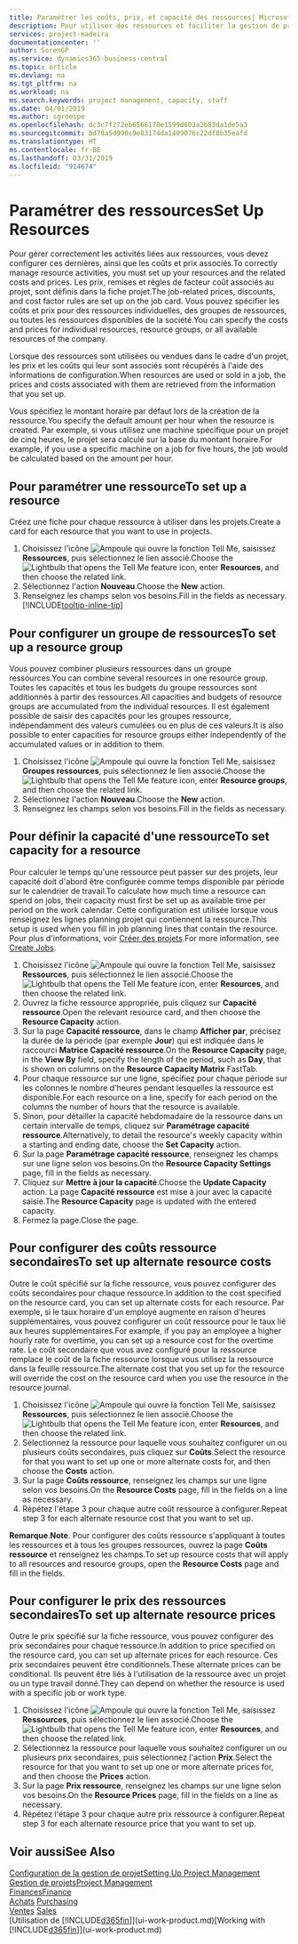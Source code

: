 ```yaml
---
title: Paramétrer les coûts, prix, et capacité des ressources| Microsoft Docs
description: Pour utiliser des ressources et faciliter la gestion de projets, vous spécifiez les coûts et les prix des différents ressources ou groupes de ressources, et définissez la capacité ressource.
services: project-madeira
documentationcenter: ''
author: SorenGP
ms.service: dynamics365-business-central
ms.topic: article
ms.devlang: na
ms.tgt_pltfrm: na
ms.workload: na
ms.search.keywords: project management, capacity, staff
ms.date: 04/01/2019
ms.author: sgroespe
ms.openlocfilehash: dc3c7f272eb6566178e1599d603a2b83da1de5a3
ms.sourcegitcommit: bd78a5d990c9e83174da1409076c22df8b35eafd
ms.translationtype: HT
ms.contentlocale: fr-BE
ms.lasthandoff: 03/31/2019
ms.locfileid: "914674"
---
```

# <a name="set-up-resources"></a><span data-ttu-id="b6180-103">Paramétrer des ressources</span><span class="sxs-lookup"><span data-stu-id="b6180-103">Set Up Resources</span></span>
<span data-ttu-id="b6180-104">Pour gérer correctement les activités liées aux ressources, vous devez configurer ces dernières, ainsi que les coûts et prix associés.</span><span class="sxs-lookup"><span data-stu-id="b6180-104">To correctly manage resource activities, you must set up your resources and the related costs and prices.</span></span> <span data-ttu-id="b6180-105">Les prix, remises et règles de facteur coût associés au projet, sont définis dans la fiche projet.</span><span class="sxs-lookup"><span data-stu-id="b6180-105">The job-related prices, discounts, and cost factor rules are set up on the job card.</span></span> <span data-ttu-id="b6180-106">Vous pouvez spécifier les coûts et prix pour des ressources individuelles, des groupes de ressources, ou toutes les ressources disponibles de la société.</span><span class="sxs-lookup"><span data-stu-id="b6180-106">You can specify the costs and prices for individual resources, resource groups, or all available resources of the company.</span></span>

<span data-ttu-id="b6180-107">Lorsque des ressources sont utilisées ou vendues dans le cadre d'un projet, les prix et les coûts qui leur sont associés sont récupérés à l'aide des informations de configuration.</span><span class="sxs-lookup"><span data-stu-id="b6180-107">When resources are used or sold in a job, the prices and costs associated with them are retrieved from the information that you set up.</span></span>

<span data-ttu-id="b6180-108">Vous spécifiez le montant horaire par défaut lors de la création de la ressource.</span><span class="sxs-lookup"><span data-stu-id="b6180-108">You specify the default amount per hour when the resource is created.</span></span> <span data-ttu-id="b6180-109">Par exemple, si vous utilisez une machine spécifique pour un projet de cinq heures, le projet sera calculé sur la base du montant horaire.</span><span class="sxs-lookup"><span data-stu-id="b6180-109">For example, if you use a specific machine on a job for five hours, the job would be calculated based on the amount per hour.</span></span>

## <a name="to-set-up-a-resource"></a><span data-ttu-id="b6180-110">Pour paramétrer une ressource</span><span class="sxs-lookup"><span data-stu-id="b6180-110">To set up a resource</span></span>
<span data-ttu-id="b6180-111">Créez une fiche pour chaque ressource à utiliser dans les projets.</span><span class="sxs-lookup"><span data-stu-id="b6180-111">Create a card for each resource that you want to use in projects.</span></span>

1. <span data-ttu-id="b6180-112">Choisissez l'icône ![Ampoule qui ouvre la fonction Tell Me](media/ui-search/search_small.png "Dites-moi ce que vous voulez faire"), saisissez **Ressources**, puis sélectionnez le lien associé.</span><span class="sxs-lookup"><span data-stu-id="b6180-112">Choose the ![Lightbulb that opens the Tell Me feature](media/ui-search/search_small.png "Tell me what you want to do") icon, enter **Resources**, and then choose the related link.</span></span>
2. <span data-ttu-id="b6180-113">Sélectionnez l'action **Nouveau**.</span><span class="sxs-lookup"><span data-stu-id="b6180-113">Choose the **New** action.</span></span>
3. <span data-ttu-id="b6180-114">Renseignez les champs selon vos besoins.</span><span class="sxs-lookup"><span data-stu-id="b6180-114">Fill in the fields as necessary.</span></span> [!INCLUDE[tooltip-inline-tip](includes/tooltip-inline-tip_md.md)]  

## <a name="to-set-up-a-resource-group"></a><span data-ttu-id="b6180-115">Pour configurer un groupe de ressources</span><span class="sxs-lookup"><span data-stu-id="b6180-115">To set up a resource group</span></span>
<span data-ttu-id="b6180-116">Vous pouvez combiner plusieurs ressources dans un groupe ressources.</span><span class="sxs-lookup"><span data-stu-id="b6180-116">You can combine several resources in one resource group.</span></span> <span data-ttu-id="b6180-117">Toutes les capacités et tous les budgets du groupe ressources sont additionnés à partir des ressources.</span><span class="sxs-lookup"><span data-stu-id="b6180-117">All capacities and budgets of resource groups are accumulated from the individual resources.</span></span> <span data-ttu-id="b6180-118">Il est également possible de saisir des capacités pour les groupes ressource, indépendamment des valeurs cumulées ou en plus de ces valeurs.</span><span class="sxs-lookup"><span data-stu-id="b6180-118">It is also possible to enter capacities for resource groups either independently of the accumulated values or in addition to them.</span></span>

1. <span data-ttu-id="b6180-119">Choisissez l'icône ![Ampoule qui ouvre la fonction Tell Me](media/ui-search/search_small.png "Dites-moi ce que vous voulez faire"), saisissez **Groupes ressources**, puis sélectionnez le lien associé.</span><span class="sxs-lookup"><span data-stu-id="b6180-119">Choose the ![Lightbulb that opens the Tell Me feature](media/ui-search/search_small.png "Tell me what you want to do") icon, enter **Resource groups**, and then choose the related link.</span></span>
2. <span data-ttu-id="b6180-120">Sélectionnez l'action **Nouveau**.</span><span class="sxs-lookup"><span data-stu-id="b6180-120">Choose the **New** action.</span></span>
3. <span data-ttu-id="b6180-121">Renseignez les champs selon vos besoins.</span><span class="sxs-lookup"><span data-stu-id="b6180-121">Fill in the fields as necessary.</span></span>

## <a name="to-set-capacity-for-a-resource"></a><span data-ttu-id="b6180-122">Pour définir la capacité d'une ressource</span><span class="sxs-lookup"><span data-stu-id="b6180-122">To set capacity for a resource</span></span>
<span data-ttu-id="b6180-123">Pour calculer le temps qu'une ressource peut passer sur des projets, leur capacité doit d'abord être configurée comme temps disponible par période sur le calendrier de travail.</span><span class="sxs-lookup"><span data-stu-id="b6180-123">To calculate how much time a resource can spend on jobs, their capacity must first be set up as available time per period on the work calendar.</span></span> <span data-ttu-id="b6180-124">Cette configuration est utilisée lorsque vous renseignez les lignes planning projet qui contiennent la ressource.</span><span class="sxs-lookup"><span data-stu-id="b6180-124">This setup is used when you fill in job planning lines that contain the resource.</span></span> <span data-ttu-id="b6180-125">Pour plus d'informations, voir [Créer des projets](projects-how-create-jobs.md).</span><span class="sxs-lookup"><span data-stu-id="b6180-125">For more information, see [Create Jobs](projects-how-create-jobs.md).</span></span>

1. <span data-ttu-id="b6180-126">Choisissez l'icône ![Ampoule qui ouvre la fonction Tell Me](media/ui-search/search_small.png "Dites-moi ce que vous voulez faire"), saisissez **Ressources**, puis sélectionnez le lien associé.</span><span class="sxs-lookup"><span data-stu-id="b6180-126">Choose the ![Lightbulb that opens the Tell Me feature](media/ui-search/search_small.png "Tell me what you want to do") icon, enter **Resources**, and then choose the related link.</span></span>
2. <span data-ttu-id="b6180-127">Ouvrez la fiche ressource appropriée, puis cliquez sur **Capacité ressource**.</span><span class="sxs-lookup"><span data-stu-id="b6180-127">Open the relevant resource card, and then choose the **Resource Capacity** action.</span></span>
3. <span data-ttu-id="b6180-128">Sur la page **Capacité ressource**, dans le champ **Afficher par**, précisez la durée de la période (par exemple **Jour**) qui est indiquée dans le raccourci **Matrice Capacité ressource**.</span><span class="sxs-lookup"><span data-stu-id="b6180-128">On the **Resource Capacity** page, in the **View By** field, specify the length of the period, such as **Day**, that is shown on columns on the **Resource Capacity Matrix** FastTab.</span></span>
4. <span data-ttu-id="b6180-129">Pour chaque ressource sur une ligne, spécifiez pour chaque période sur les colonnes le nombre d'heures pendant lesquelles la ressource est disponible.</span><span class="sxs-lookup"><span data-stu-id="b6180-129">For each resource on a line, specify for each period on the columns the number of hours that the resource is available.</span></span>
5. <span data-ttu-id="b6180-130">Sinon, pour détailler la capacité hebdomadaire de la ressource dans un certain intervalle de temps, cliquez sur **Paramétrage capacité ressource**.</span><span class="sxs-lookup"><span data-stu-id="b6180-130">Alternatively, to detail the resource's weekly capacity within a starting and ending date, choose the **Set Capacity** action.</span></span>
6. <span data-ttu-id="b6180-131">Sur la page **Paramétrage capacité ressource**, renseignez les champs sur une ligne selon vos besoins.</span><span class="sxs-lookup"><span data-stu-id="b6180-131">On the **Resource Capacity Settings** page, fill in the fields as necessary.</span></span>
7. <span data-ttu-id="b6180-132">Cliquez sur **Mettre à jour la capacité**.</span><span class="sxs-lookup"><span data-stu-id="b6180-132">Choose the **Update Capacity** action.</span></span> <span data-ttu-id="b6180-133">La page **Capacité ressource** est mise à jour avec la capacité saisie.</span><span class="sxs-lookup"><span data-stu-id="b6180-133">The **Resource Capacity** page is updated with the entered capacity.</span></span>
8. <span data-ttu-id="b6180-134">Fermez la page.</span><span class="sxs-lookup"><span data-stu-id="b6180-134">Close the page.</span></span>

## <a name="to-set-up-alternate-resource-costs"></a><span data-ttu-id="b6180-135">Pour configurer des coûts ressource secondaires</span><span class="sxs-lookup"><span data-stu-id="b6180-135">To set up alternate resource costs</span></span>
<span data-ttu-id="b6180-136">Outre le coût spécifié sur la fiche ressource, vous pouvez configurer des coûts secondaires pour chaque ressource.</span><span class="sxs-lookup"><span data-stu-id="b6180-136">In addition to the cost specified on the resource card, you can set up alternate costs for each resource.</span></span> <span data-ttu-id="b6180-137">Par exemple, si le taux horaire d'un employé augmente en raison d'heures supplémentaires, vous pouvez configurer un coût ressource pour le taux lié aux heures supplémentaires.</span><span class="sxs-lookup"><span data-stu-id="b6180-137">For example, if you pay an employee a higher hourly rate for overtime, you can set up a resource cost for the overtime rate.</span></span> <span data-ttu-id="b6180-138">Le coût secondaire que vous avez configuré pour la ressource remplace le coût de la fiche ressource lorsque vous utilisez la ressource dans la feuille ressource.</span><span class="sxs-lookup"><span data-stu-id="b6180-138">The alternate cost that you set up for the resource will override the cost on the resource card when you use the resource in the resource journal.</span></span>

1. <span data-ttu-id="b6180-139">Choisissez l'icône ![Ampoule qui ouvre la fonction Tell Me](media/ui-search/search_small.png "Dites-moi ce que vous voulez faire"), saisissez **Ressources**, puis sélectionnez le lien associé.</span><span class="sxs-lookup"><span data-stu-id="b6180-139">Choose the ![Lightbulb that opens the Tell Me feature](media/ui-search/search_small.png "Tell me what you want to do") icon, enter **Resources**, and then choose the related link.</span></span>  
2. <span data-ttu-id="b6180-140">Sélectionnez la ressource pour laquelle vous souhaitez configurer un ou plusieurs coûts secondaires, puis cliquez sur **Coûts**.</span><span class="sxs-lookup"><span data-stu-id="b6180-140">Select the resource for that you want to set up one or more alternate costs for, and then choose the **Costs** action.</span></span>  
3. <span data-ttu-id="b6180-141">Sur la page **Coûts ressource**, renseignez les champs sur une ligne selon vos besoins.</span><span class="sxs-lookup"><span data-stu-id="b6180-141">On the **Resource Costs** page, fill in the fields on a line as necessary.</span></span>  
4. <span data-ttu-id="b6180-142">Répétez l'étape 3 pour chaque autre coût ressource à configurer.</span><span class="sxs-lookup"><span data-stu-id="b6180-142">Repeat step 3 for each alternate resource cost that you want to set up.</span></span>

<span data-ttu-id="b6180-143">**Remarque**.</span><span class="sxs-lookup"><span data-stu-id="b6180-143">**Note**.</span></span> <span data-ttu-id="b6180-144">Pour configurer des coûts ressource s'appliquant à toutes les ressources et à tous les groupes ressources, ouvrez la page **Coûts ressource** et renseignez les champs.</span><span class="sxs-lookup"><span data-stu-id="b6180-144">To set up resource costs that will apply to all resources and resource groups, open the **Resource Costs** page and fill in the fields.</span></span>

## <a name="to-set-up-alternate-resource-prices"></a><span data-ttu-id="b6180-145">Pour configurer le prix des ressources secondaires</span><span class="sxs-lookup"><span data-stu-id="b6180-145">To set up alternate resource prices</span></span>
<span data-ttu-id="b6180-146">Outre le prix spécifié sur la fiche ressource, vous pouvez configurer des prix secondaires pour chaque ressource.</span><span class="sxs-lookup"><span data-stu-id="b6180-146">In addition to price specified on the resource card, you can set up alternate prices for each resource.</span></span> <span data-ttu-id="b6180-147">Ces prix secondaires peuvent être conditionnels.</span><span class="sxs-lookup"><span data-stu-id="b6180-147">These alternate prices can be conditional.</span></span> <span data-ttu-id="b6180-148">Ils peuvent être liés à l'utilisation de la ressource avec un projet ou un type travail donné.</span><span class="sxs-lookup"><span data-stu-id="b6180-148">They can depend on whether the resource is used with a specific job or work type.</span></span>

1. <span data-ttu-id="b6180-149">Choisissez l'icône ![Ampoule qui ouvre la fonction Tell Me](media/ui-search/search_small.png "Dites-moi ce que vous voulez faire"), saisissez **Ressources**, puis sélectionnez le lien associé.</span><span class="sxs-lookup"><span data-stu-id="b6180-149">Choose the ![Lightbulb that opens the Tell Me feature](media/ui-search/search_small.png "Tell me what you want to do") icon, enter **Resources**, and then choose the related link.</span></span>
2. <span data-ttu-id="b6180-150">Sélectionnez la ressource pour laquelle vous souhaitez configurer un ou plusieurs prix secondaires, puis sélectionnez l'action **Prix**.</span><span class="sxs-lookup"><span data-stu-id="b6180-150">Select the resource for that you want to set up one or more alternate prices for, and then choose the **Prices** action.</span></span>
3. <span data-ttu-id="b6180-151">Sur la page **Prix ressource**, renseignez les champs sur une ligne selon vos besoins.</span><span class="sxs-lookup"><span data-stu-id="b6180-151">On the **Resource Prices** page, fill in the fields on a line as necessary.</span></span>
4. <span data-ttu-id="b6180-152">Répétez l'étape 3 pour chaque autre prix ressource à configurer.</span><span class="sxs-lookup"><span data-stu-id="b6180-152">Repeat step 3 for each alternate resource price that you want to set up.</span></span>

## <a name="see-also"></a><span data-ttu-id="b6180-153">Voir aussi</span><span class="sxs-lookup"><span data-stu-id="b6180-153">See Also</span></span>
[<span data-ttu-id="b6180-154">Configuration de la gestion de projet</span><span class="sxs-lookup"><span data-stu-id="b6180-154">Setting Up Project Management</span></span>](projects-setup-projects.md)  
[<span data-ttu-id="b6180-155">Gestion de projets</span><span class="sxs-lookup"><span data-stu-id="b6180-155">Project Management</span></span>](projects-manage-projects.md)  
[<span data-ttu-id="b6180-156">Finances</span><span class="sxs-lookup"><span data-stu-id="b6180-156">Finance</span></span>](finance.md)  
<span data-ttu-id="b6180-157">[Achats](purchasing-manage-purchasing.md)       </span><span class="sxs-lookup"><span data-stu-id="b6180-157">[Purchasing](purchasing-manage-purchasing.md)       </span></span>  
<span data-ttu-id="b6180-158">[Ventes](sales-manage-sales.md)    </span><span class="sxs-lookup"><span data-stu-id="b6180-158">[Sales](sales-manage-sales.md)    </span></span>  
<span data-ttu-id="b6180-159">[Utilisation de [!INCLUDE[d365fin](includes/d365fin_md.md)]](ui-work-product.md)</span><span class="sxs-lookup"><span data-stu-id="b6180-159">[Working with [!INCLUDE[d365fin](includes/d365fin_md.md)]](ui-work-product.md)</span></span>  
